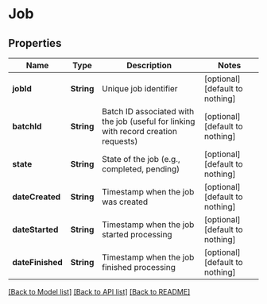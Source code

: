 # Job


## Properties
Name | Type | Description | Notes
------------ | ------------- | ------------- | -------------
**jobId** | **String** | Unique job identifier | [optional] [default to nothing]
**batchId** | **String** | Batch ID associated with the job (useful for linking with record creation requests) | [optional] [default to nothing]
**state** | **String** | State of the job (e.g., completed, pending) | [optional] [default to nothing]
**dateCreated** | **String** | Timestamp when the job was created | [optional] [default to nothing]
**dateStarted** | **String** | Timestamp when the job started processing | [optional] [default to nothing]
**dateFinished** | **String** | Timestamp when the job finished processing | [optional] [default to nothing]


[[Back to Model list]](../README.md#models) [[Back to API list]](../README.md#api-endpoints) [[Back to README]](../README.md)


